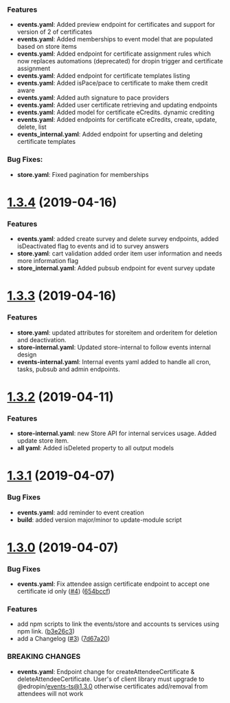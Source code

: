 ### Features
* **events.yaml**: Added preview endpoint for certificates and support for version of 2 of certificates
* **events.yaml**: Added memberships to event model that are populated based on store items
* **events.yaml**: Added endpoint for certificate assignment rules which now replaces automations (deprecated) for dropin trigger and certificate assignment
* **events.yaml**: Added endpoint for certificate templates listing
* **events.yaml**: Added isPace/pace to certificate to make them credit aware
* **events.yaml**: Added auth signature to pace providers
* **events.yaml**: Added user certificate retrieving and updating endpoints
* **events.yaml**: Added model for certificate eCredits. dynamic crediting
* **events.yaml**: Added endpoints for certificate eCredits, create, update, delete, list
* **events_internal.yaml**: Added endpoint for upserting and deleting certificate templates

### Bug Fixes:
* **store.yaml**: Fixed pagination for memberships

<a name="1.3.4"></a>
# [1.3.4](https://github.com/aroraenterprise/ed_services/compare/1.3.4...1.3.3) (2019-04-16)

### Features
* **events.yaml**: added create survey and delete survey endpoints, added isDeactivated flag to events and id to survey answers
* **store.yaml**: cart validation added order item user information and needs more information flag
* **store_internal.yaml**: Added pubsub endpoint for event survey update

<a name="1.3.3"></a>
# [1.3.3](https://github.com/aroraenterprise/ed_services/compare/1.3.3...1.3.2) (2019-04-16)

### Features
* **store.yaml**: updated attributes for storeitem and orderitem for deletion and deactivation.
* **store-internal.yaml**: Updated store-internal to follow events internal design
* **events-internal.yaml**: Internal events yaml added to handle all cron, tasks, pubsub and admin endpoints.

<a name="1.3.2"></a>
# [1.3.2](https://github.com/aroraenterprise/ed_services/compare/1.3.2...1.3.1) (2019-04-11)

### Features
* **store-internal.yaml**: new Store API for internal services usage. Added update store item.
* **all yaml**: Added isDeleted property to all output models

<a name="1.3.1"></a>
# [1.3.1](https://github.com/aroraenterprise/ed_services/compare/1.3.1...1.3.0) (2019-04-07)

### Bug Fixes
* **events.yaml**: add reminder to event creation
* **build**: added version major/minor to update-module script

<a name="1.3.0"></a>
# [1.3.0](https://github.com/aroraenterprise/ed_services/compare/1.3.0...v1.0.6) (2019-04-07)

### Bug Fixes
* **events.yaml**: Fix attendee assign certificate endpoint to accept one certificate id only ([#4](https://github.com/aroraenterprise/ed_events/issues/4))  ([654bccf](https://github.com/aroraenterprise/ed_services/commit/654bccf))

### Features
* add npm scripts to link the events/store and accounts ts services using npm link. ([b3e26c3](https://github.com/aroraenterprise/ed_services/commit/b3e26c3))
* add a Changelog ([#3](https://github.com/aroraenterprise/ed_services/issues/3)) ([7d67a20](https://github.com/aroraenterprise/ed_services/commit/7d67a20))

### BREAKING CHANGES
* **events.yaml**: Endpoint change for createAttendeeCertificate & deleteAttendeeCertificate. User's of client library must upgrade to @edropin/events-ts@1.3.0 otherwise certificates add/removal from attendees will not work

